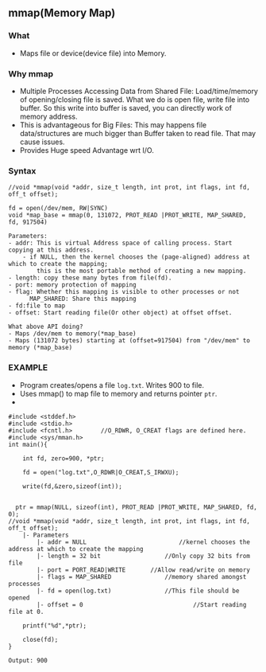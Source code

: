 ## mmap(Memory Map)
### What
- Maps file or device(device file) into Memory.

### Why mmap
- Multiple Processes Accessing Data from Shared File:    Load/time/memory of opening/closing file is saved. What we do is open file, write file into buffer. So this write into buffer is saved, you can directly work of memory address. 
- This is advantageous for Big Files:    This may happens file data/structures are much bigger than Buffer taken to read file. That may cause issues.
- Provides Huge speed Advantage wrt I/O.

### Syntax
```
//void *mmap(void *addr, size_t length, int prot, int flags, int fd, off_t offset);

fd = open(/dev/mem, RW|SYNC)
void *map_base = mmap(0, 131072, PROT_READ |PROT_WRITE, MAP_SHARED, fd, 917504)

Parameters:
- addr: This is virtual Address space of calling process. Start copying at this address.
	- if NULL, then the kernel chooses the (page-aligned) address at which to create the mapping; 
		this is the most portable method of creating a new mapping.
- length: copy these many bytes from file(fd).
- port: memory protection of mapping
- flag: Whether this mapping is visible to other processes or not
	  MAP_SHARED: Share this mapping
- fd:file to map
- offset: Start reading file(Or other object) at offset offset.
  
What above API doing?  
- Maps /dev/mem to memory(*map_base)
- Maps (131072 bytes) starting at (offset=917504) from "/dev/mem" to memory (*map_base)
```

### EXAMPLE
- Program creates/opens a file `log.txt`. Writes 900 to file.
- Uses mmap() to map file to memory and returns pointer `ptr`.
- 
```
#include <stddef.h>
#include <stdio.h>
#include <fcntl.h>        //O_RDWR, O_CREAT flags are defined here.
#include <sys/mman.h>
int main(){

	int fd, zero=900, *ptr;

 	fd = open("log.txt",O_RDWR|O_CREAT,S_IRWXU);

	write(fd,&zero,sizeof(int));


  ptr = mmap(NULL, sizeof(int), PROT_READ |PROT_WRITE, MAP_SHARED, fd, 0);
//void *mmap(void *addr, size_t length, int prot, int flags, int fd, off_t offset);
	|- Parameters
		|- addr = NULL							//kernel chooses the address at which to create the mapping
		|- length = 32 bit					//Only copy 32 bits from file
		|- port = PORT_READ|WRITE		//Allow read/write on memory
		|- flags = MAP_SHARED				//memory shared amongst processes
		|- fd = open(log.txt)				//This file should be opened
		|- offset = 0								//Start reading file at 0.
		
	printf("%d",*ptr);
	
	close(fd);
}

Output: 900
```
